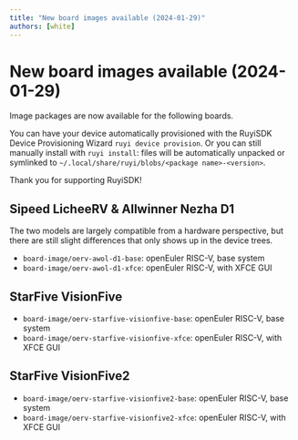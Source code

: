 ```yaml
---
title: "New board images available (2024-01-29)"
authors: [white]
---
```


# New board images available (2024-01-29)

Image packages are now available for the following boards.

You can have your device automatically provisioned with the RuyiSDK Device
Provisioning Wizard `ruyi device provision`. Or you can still manually
install with `ruyi install`: files will be automatically unpacked or
symlinked to `~/.local/share/ruyi/blobs/<package name>-<version>`.

Thank you for supporting RuyiSDK!

## Sipeed LicheeRV & Allwinner Nezha D1

The two models are largely compatible from a hardware perspective, but there
are still slight differences that only shows up in the device trees.

- `board-image/oerv-awol-d1-base`: openEuler RISC-V, base system
- `board-image/oerv-awol-d1-xfce`: openEuler RISC-V, with XFCE GUI

## StarFive VisionFive

- `board-image/oerv-starfive-visionfive-base`: openEuler RISC-V, base system
- `board-image/oerv-starfive-visionfive-xfce`: openEuler RISC-V, with XFCE GUI

## StarFive VisionFive2

- `board-image/oerv-starfive-visionfive2-base`: openEuler RISC-V, base system
- `board-image/oerv-starfive-visionfive2-xfce`: openEuler RISC-V, with XFCE GUI
